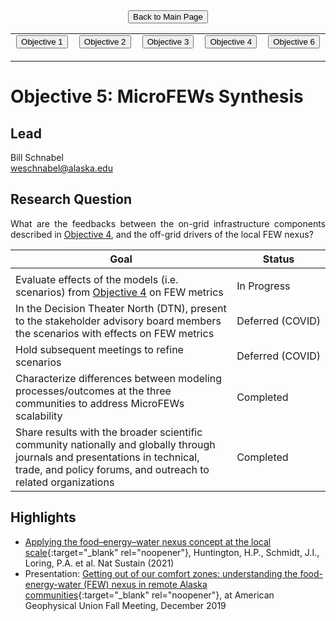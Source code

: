 <form action="https://acep-uaf.github.io/MicroFEWs_Legacy/" align="center" style="bold">
<input type="submit" value="Back to Main Page" />
</form>


<p align="center" text-align="center"><table style="border-collapse: collapse; border: none;">
  <tr width="100%" style="border: none;">
    <td width="400" style="border: none;"> <form action="https://acep-uaf.github.io/MicroFEWs_Legacy/Objectives/Objective_1" align="center"><input type="submit" value="Objective 1" /></form> </td>
    <td width="400" style="border: none;"> <form action="https://acep-uaf.github.io/MicroFEWs_Legacy/Objectives/Objective_2" align="center"><input type="submit" value="Objective 2" /></form>  </td>
    <td width="400" style="border: none;"> <form action="https://acep-uaf.github.io/MicroFEWs_Legacy/Objectives/Objective_3" align="center"><input type="submit" value="Objective 3" /></form> </td>
    <td width="400" style="border: none;"> <form action="https://acep-uaf.github.io/MicroFEWs_Legacy/Objectives/Objective_4" align="center"><input type="submit" value="Objective 4" /></form> </td>
    <td width="400" style="border: none;"> <form action="https://acep-uaf.github.io/MicroFEWs_Legacy/Objectives/Objective_6" align="center"><input type="submit" value="Objective 6" /></form> </td>
  </tr>
</table></p>



# Objective 5: MicroFEWs Synthesis

## Lead
Bill Schnabel <br/>
weschnabel@alaska.edu

## Research Question
<div style="text-align: justify"> 
What are the feedbacks between the on-grid infrastructure components described in <a href="https://mjc55.github.io/MicroFEWs_Legacy/Objectives/Objective_4">Objective 4</a>, and the off-grid drivers of the local FEW nexus?
</div>
 


| Goal | Status |
| ---  | ---  |
|  <img width=700/>  |  <img width=100/>  |
| Evaluate effects of the models (i.e. scenarios) from <a href="https://mjc55.github.io/MicroFEWs_Legacy/Objectives/Objective_4">Objective 4</a> on FEW metrics	| In&nbsp;Progress |
| In the Decision Theater North (DTN), present to the stakeholder advisory board members the scenarios with effects on FEW metrics	| Deferred&nbsp;(COVID) |
| Hold subsequent meetings to refine scenarios	| Deferred (COVID) |
| Characterize differences between modeling processes/outcomes at the three communities to address MicroFEWs scalability	| Completed |
| Share results with the broader scientific community nationally and globally through journals and presentations in technical, trade, and policy forums, and outreach to related organizations	| Completed |

## Highlights
 
*  [Applying the food–energy–water nexus concept at the local scale](https://doi.org/10.1038/s41893-021-00719-1){:target="_blank" rel="noopener"}, Huntington, H.P., Schmidt, J.I., Loring, P.A. et al. Nat Sustain (2021)
* Presentation: [Getting out of our comfort zones: understanding the food-energy-water (FEW) nexus in remote Alaska communities](agu19_infews_presentation_schmidt.pdf){:target="_blank" rel="noopener"}, at American Geophysical Union Fall Meeting, December 2019
 
 
<div style="text-align: justify"> 
</div>
